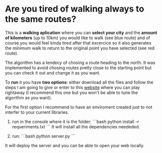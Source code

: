 # Are you tired of walking always to the same routes?
This is a **walking aplication** where you can **select your city** and the **amount of kilometers** (up to 10km) you would like to walk (see blue route) and of course you would feel kinda tired after that excercice so it also generates the minimum walk to return to the original point you have selected (see red route).

The algorithm has a tendecy of chosing a route heading to the north. It was implemented to avoid chosing routes pretty close to the starting point but you can check it out and change it as you want.

To **run** it you have **two options**: either download all the files and follow the steps I am going to give or enter to this [website](http://lautaro98.pythonanywhere.com) where you can play rightaway (I recommend this one but you won't be able to tune the algorithm as you want).

For the first option I recommend to have an enviroment created just to not interfer to your current libraries.

1) run in the console where it is the folder:
\```bash
python install -r requeriments.txt
\```
It will install all the dependencies neededed.

2) run:
\```bash
python server.py
\```

It will deploy the server and you can be able to open your web locally.
